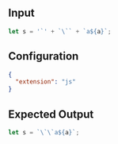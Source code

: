 
## Input
```javascript input
let s = '`' + `\`` + `a${a}`;
```

## Configuration
```json configuration
{
  "extension": "js"
}
```

## Expected Output
```javascript expected output
let s = `\`\`a${a}`;
```
